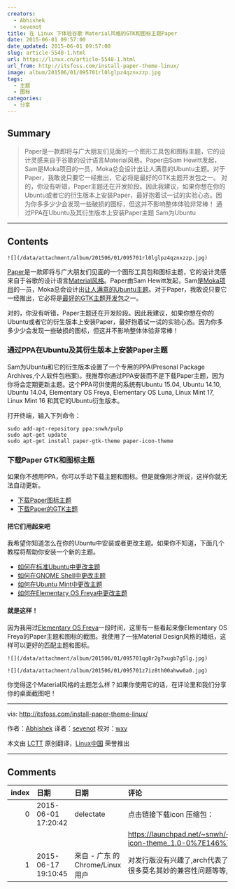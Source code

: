 ```yaml
---
creators:
  - Abhishek
  - sevenot
title: 在 Linux 下体验谷歌 Material风格的GTK和图标主题Paper
date: 2015-06-01 09:57:00
date_updated: 2015-06-01 09:57:00
slug: article-5548-1.html
url: https://linux.cn/article-5548-1.html
url_from: http://itsfoss.com/install-paper-theme-linux/
image: album/201506/01/095701rl0lglpz4qznxzzp.jpg
tags:
  - 主题
  - 图标
categories:
  - 分享
---
```


## Summary

> Paper是一款即将与广大朋友们见面的一个图形工具包和图标主题，它的设计灵感来自于谷歌的设计语言Material风格。Paper由Sam Hewitt发起，Sam是Moka项目的一员，Moka总会设计出让人满意的Ubuntu主题。对于Paper，我敢说只要它一经推出，它必将是最好的GTK主题开发包之一。 对的，你没有听错，Paper主题还在开发阶段。因此我建议，如果你想在你的Ubuntu或者它的衍生版本上安装Paper，最好抱着试一试的实验心态。因为你多多少少会发现一些破损的图标，但这并不影响整体体验非常棒！ 通过PPA在Ubuntu及其衍生版本上安装Paper主题 Sam为Ubuntu

***

<!-- more -->

## Contents

`![](/data/attachment/album/201506/01/095701rl0lglpz4qznxzzp.jpg)`

[Paper](http://snwh.org/paper/)是一款即将与广大朋友们见面的一个图形工具包和图标主题，它的设计灵感来自于谷歌的设计语言[Material风格](http://www.google.fr/design/spec/material-design/introduction.html)。Paper由Sam Hewitt发起，Sam是[Moka项目](http://mokaproject.com/moka-icon-theme/)的一员，Moka总会设计出[让人满意的Ubuntu主题](http://itsfoss.com/best-icon-themes-ubuntu-1404/)。对于Paper，我敢说只要它一经推出，它必将是[最好的GTK主题开发包](http://itsfoss.com/gnome-shell-themes-ubuntu-1404/)之一。

对的，你没有听错，Paper主题还在开发阶段。因此我建议，如果你想在你的Ubuntu或者它的衍生版本上安装Paper，最好抱着试一试的实验心态。因为你多多少少会发现一些破损的图标，但这并不影响整体体验非常棒！

### 通过PPA在Ubuntu及其衍生版本上安装Paper主题

Sam为Ubuntu和它的衍生版本设置了一个专用的PPA(Presonal Package Archives,个人软件包档案)。我推荐你通过PPA安装而不是下载Paper主题，因为你将会定期更新主题。这个PPA可供使用的系统有Ubuntu 15.04, Ubuntu 14.10, Ubuntu 14.04, Elementary OS Freya, Elementary OS Luna, Linux Mint 17, Linux Mint 16 和其它的Ubuntu衍生版本。

打开终端，输入下列命令：

```shell
sudo add-apt-repository ppa:snwh/pulp
sudo apt-get update
sudo apt-get install paper-gtk-theme paper-icon-theme
```

### 下载Paper GTK和图标主题

如果你不想用PPA，你可以手动下载主题和图标。但是就像刚才所说，这样你就无法自动更新。

* [下载Paper图标主题](https://github.com/snwh/paper-icon-theme)
* [下载Paper的GTK主题](https://github.com/snwh/paper-gtk-theme)

#### 把它们用起来吧

我希望你知道怎么在你的Ubuntu中安装或者更改主题。如果你不知道，下面几个教程将帮助你安装一个新的主题。

* [如何在标准Ubuntu中更改主题](http://itsfoss.com/how-to-install-themes-in-ubuntu-13-10/)
* [如何在GNOME Shell中更改主题](http://itsfoss.com/install-switch-themes-gnome-shell/)
* [如何在Ubuntu Mint中更改主题](http://itsfoss.com/install-icon-linux-mint/)
* [如何在Elementary OS Freya中更改主题](http://itsfoss.com/install-themes-icons-elementary-os-freya/)

#### 就是这样！

因为我用过[Elementary OS Freya](http://itsfoss.com/tag/elementary-os-freya/)一段时间，这里有一些看起来像Elementary OS Freya的Paper主题和图标的截图。我使用了一张Material Design风格的墙纸，这样可以更好的匹配主题和图标。

`![](/data/attachment/album/201506/01/095701qg8r2g7xugb7g5lg.jpg)`

`![](/data/attachment/album/201506/01/095701z7iz8th00ahww0a0.jpg)`

你觉得这个Material风格的主题怎么样？如果你使用它的话，在评论里和我们分享你的桌面截图吧！

---

via: <http://itsfoss.com/install-paper-theme-linux/>

作者：[Abhishek](http://itsfoss.com/author/abhishek/) 译者：[sevenot](https://github.com/sevenot) 校对：[wxy](https://github.com/wxy)

本文由 [LCTT](https://github.com/LCTT/TranslateProject) 原创翻译，[Linux中国](https://linux.cn/) 荣誉推出

***

## Comments

|   index | 日期                | 日期                             | 评论                                                                                                        |
|--------:|:--------------------|:---------------------------------|:------------------------------------------------------------------------------------------------------------|
|       0 | 2015-06-01 17:20:42 | delectate                        | 点击链接下载icon 压缩包：<br />                                                                             |
|         |                     |                                  | https://launchpad.net/~snwh/+archive/ubuntu/pulp/+files/paper-icon-theme_1.0-0%7E146%7Eubuntu15.04.1.tar.gz |
|       1 | 2015-06-17 19:10:45 | 来自 - 广东 的 Chrome/Linux 用户 | 对发行版没有兴趣了,arch代表了linux的发展方向,换一个发行版就出现很多莫名其妙的兼容性问题等等,浪费人的精力    |
